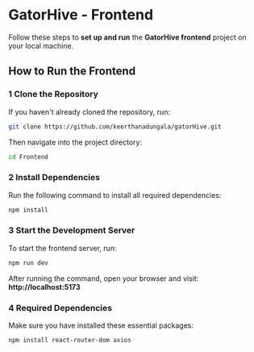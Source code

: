 # GatorHive - Frontend

Follow these steps to **set up and run** the **GatorHive frontend** project on your local machine.

##  How to Run the Frontend 

### 1 Clone the Repository
If you haven't already cloned the repository, run:
```bash
git clone https://github.com/keerthanadungala/gatorHive.git
```
Then navigate into the project directory:
```bash
cd Frontend
```

### 2 Install Dependencies
Run the following command to install all required dependencies:
```bash
npm install
```

### 3 Start the Development Server
To start the frontend server, run:
```bash
npm run dev
```
After running the command, open your browser and visit:  **http://localhost:5173**

### 4 Required Dependencies
Make sure you have installed these essential packages:
```bash
npm install react-router-dom axios
```

